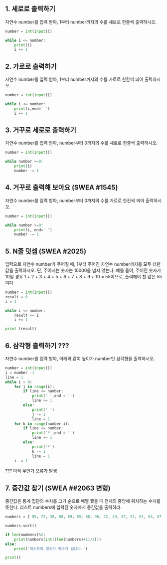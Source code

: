 ## 1. 세로로 출력하기

자연수 number를 입력 받아, 1부터 number까지의 수를 세로로 한줄씩 출력하시오.

```python
number = int(input())

while i <= number:
	print(i)
	i += 1
```


## 2. 가로로 출력하기

자연수 number를 입력 받아, 1부터 number까지의 수를 가로로 한칸씩 띄어 출력하시오.

```python
number = int(input())

while i <= number:
	print(i,end=' ')
	i += 1
```


## 3. 거꾸로 세로로 출력하기

자연수 number를 입력 받아, number부터 0까지의 수를 세로로 한줄씩 출력하시오.

```python
number = int(input())

while number >=0:
	print(i)
	number -= 1
```


## 4. 거꾸로 출력해 보아요 (SWEA #1545)

자연수 number를 입력 받아, number부터 0까지의 수를 가로로 한칸씩 띄어 출력하시오.

```python
number = int(input())

while number >=0:
	print(i, end=' ')
	number -= 1

```


## 5. N줄 덧셈 (SWEA #2025)


입력으로 자연수 number가 주어질 때, 1부터 주어진 자연수 number까지를 모두 더한 값을 출력하시오. 단, 주어지는 숫자는 10000을 넘지 않는다. 예를 들어, 주어진 숫자가 10일 경우 1 + 2 + 3 + 4 + 5 + 6 + 7 + 8 + 9 + 10 = 55이므로, 출력해야 할 값은 55이다

```python
number = int(input())
result = 0
i = 1

while i <= number:
	result += i
	i += 1

print (result)
```



## 6. 삼각형 출력하기 ???


자연수 number를 입력 받아, 아래와 같이 높이가 number인 삼각형을 출력하시오.


```python
number = int(input())
i = number -1
line = 1
while i > 0:
    for j in range(i):
        if line <= number:
            print(' ',end = '')
            line += 1
        else:
            print(' ')
            j -= 1
            line = 1
    for k in range(number-i):
        if line <= number:
            print('*',end = '')
            line += 1
        else:
            print('*')
            k -= 1
            line = 1
    i -= 1


```


??? 아직 무언가 오류가 발생



## 7. 중간값 찾기 (SWEA ##2063 변형)


중간값은 통계 집단의 수치를 크기 순으로 배열 했을 때 전체의 중앙에 위치하는 수치를 뜻한다. 리스트 numbers에 입력된 숫자에서 중간값을 출력하라.



```python
numbers = [ 85, 72, 38, 80, 69, 65, 68, 96, 22, 49, 67, 51, 61, 63, 87, 66, 24, 80, 83, 71, 60, 64, 52, 90, 60, 49, 31, 23, 99, 94, 11, 25, 24, ]

numbers.sort()

if len(numbers)%2:
    print(numbers[int((len(numbers)+1)/2)])
else:
    print('리스트의 갯수가 짝수개 입니다.')

print()
```
